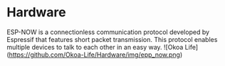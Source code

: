# Hardware
ESP-NOW is a connectionless communication protocol developed by Espressif that features short packet transmission. This protocol enables multiple devices to talk to each other in an easy way.
![Okoa Life] (https://github.com/Okoa-Life/Hardware/img/epp_now.png)
